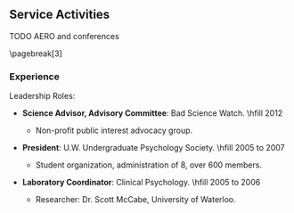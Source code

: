 ## Service Activities

TODO AERO and conferences

\pagebreak[3]
### Experience

Leadership Roles:

* **Science Advisor, Advisory Committee**: Bad Science Watch.
    \hfill 2012 
	+ Non-profit public interest advocacy group.

* **President**: U.W. Undergraduate Psychology Society.
\hfill 2005 to 2007
	+ Student organization, administration of 8, over 600
	    members.

* **Laboratory Coordinator**: Clinical Psychology. \hfill 2005 to 2006
	+ Researcher: Dr. Scott McCabe, University of Waterloo.

